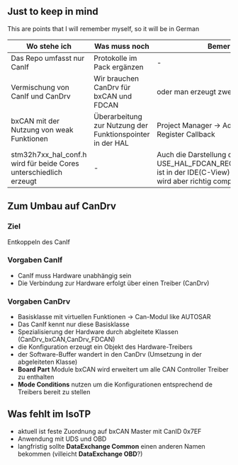## Just to keep in mind
This are points that I will remember myself, so it will be in German

Wo stehe ich | Was muss noch | Bemerkung
------------ | ------------- | ---------
Das Repo umfasst nur CanIf | Protokolle im Pack ergänzen | -
Vermischung von CanIf und CanDrv | Wir brauchen CanDrv für bxCAN und FDCAN | oder man erzeugt zwei CanIf Klassen
bxCAN mit der Nutzung von weak Funktionen | Überarbeitung zur Nutzung der Funktionspointer in der HAL | Project Manager -> Advanced Settings -> Register Callback
stm32h7xx_hal_conf.h wird für beide Cores unterschiedlich erzeugt | - | Auch die Darstellung des #define  USE_HAL_FDCAN_REGISTER_CALLBACKS ist in der IDE(C-View) nicht gegeben. Es wird aber richtig compiliert.

## Zum Umbau auf CanDrv
### Ziel
Entkoppeln des CanIf
### Vorgaben CanIf
+ CanIf muss Hardware unabhängig sein
+ Die Verbindung zur Hardware erfolgt über einen Treiber (CanDrv)

### Vorgaben CanDrv
+ Basisklasse mit virtuellen Funktionen -> Can-Modul like AUTOSAR
+ Das CanIf kennt nur diese Basisklasse
+ Spezialisierung der Hardware durch abgleitete Klassen (CanDrv_bxCAN,CanDrv_FDCAN)
+ die Konfiguration erzeugt ein Objekt des Hardware-Treibers
+ der Software-Buffer wandert in den CanDrv (Umsetzung in der abgeleiteten Klasse)
+ **Board Part** Module bxCAN wird erweitert um alle CAN Controller Treiber zu enthalten
+ **Mode Conditions** nutzen um die Konfigurationen entsprechend de Treibers bereit zu stellen

## Was fehlt im IsoTP
+ aktuell ist feste Zuordnung auf bxCAN Master mit CanID 0x7EF
+ Anwendung mit UDS und OBD
+ langfristig sollte **DataExchange Common** einen anderen Namen bekommen (villeicht **DataExchange OBD**?)